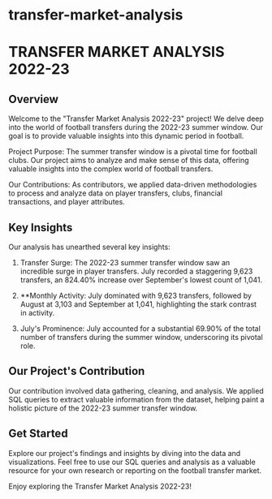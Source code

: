 # transfer-market-analysis
# TRANSFER MARKET ANALYSIS 2022-23

## Overview
Welcome to the "Transfer Market Analysis 2022-23" project! We delve deep into the world of football transfers during the 2022-23 summer window. Our goal is to provide valuable insights into this dynamic period in football.

Project Purpose: 
The summer transfer window is a pivotal time for football clubs. Our project aims to analyze and make sense of this data, offering valuable insights into the complex world of football transfers.

Our Contributions:
As contributors, we applied data-driven methodologies to process and analyze data on player transfers, clubs, financial transactions, and player attributes.

## Key Insights
Our analysis has unearthed several key insights:

1. Transfer Surge: The 2022-23 summer transfer window saw an incredible surge in player transfers. July recorded a staggering 9,623 transfers, an 824.40% increase over September's lowest count of 1,041.

2. **Monthly Activity: July dominated with 9,623 transfers, followed by August at 3,103 and September at 1,041, highlighting the stark contrast in activity.

3. July's Prominence: July accounted for a substantial 69.90% of the total number of transfers during the summer window, underscoring its pivotal role.

## Our Project's Contribution
Our contribution involved data gathering, cleaning, and analysis. We applied SQL queries to extract valuable information from the dataset, helping paint a holistic picture of the 2022-23 summer transfer window.

## Get Started
Explore our project's findings and insights by diving into the data and visualizations. Feel free to use our SQL queries and analysis as a valuable resource for your own research or reporting on the football transfer market.

Enjoy exploring the Transfer Market Analysis 2022-23!


